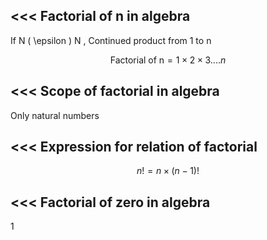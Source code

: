 <<<
 Factorial of n in algebra
---

If N \( \epsilon \)  N , Continued product from 1 to n

$$ \text{Factorial of n} =  1 \times 2 \times 3 . . . . n $$ 


>>> 
<<<
 Scope of factorial in algebra
---

Only natural numbers

>>> 
<<<
 Expression for relation of factorial
---

$$ n! = n \times (n-1)! $$ 


>>> 
<<<
 Factorial of zero in algebra
---

1


>>> 
